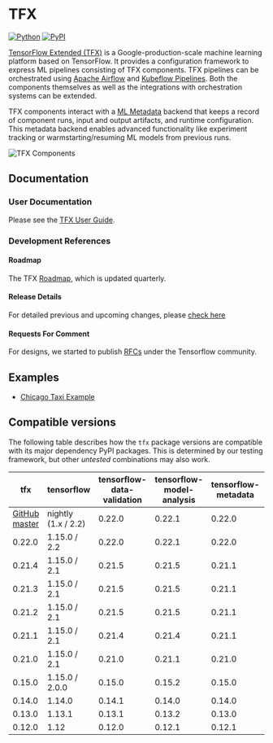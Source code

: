 <!-- See: www.tensorflow.org/tfx/ -->

# TFX

[![Python](https://img.shields.io/pypi/pyversions/tfx.svg?style=plastic)](https://github.com/tensorflow/tfx)
[![PyPI](https://badge.fury.io/py/tfx.svg)](https://badge.fury.io/py/tfx)

[TensorFlow Extended (TFX)](https://tensorflow.org/tfx) is a
Google-production-scale machine learning platform based on TensorFlow. It
provides a configuration framework to express ML pipelines consisting of TFX
components. TFX pipelines can be orchestrated using
[Apache Airflow](https://airflow.apache.org/) and
[Kubeflow Pipelines](https://www.kubeflow.org/). Both the components themselves
as well as the integrations with orchestration systems can be extended.

TFX components interact with a
[ML Metadata](https://github.com/google/ml-metadata) backend that keeps a record
of component runs, input and output artifacts, and runtime configuration. This
metadata backend enables advanced functionality like experiment tracking or
warmstarting/resuming ML models from previous runs.

![TFX Components](https://raw.github.com/tensorflow/tfx/master/docs/guide/images/diag_all.png)

## Documentation

### User Documentation

Please see the
[TFX User Guide](https://github.com/tensorflow/tfx/blob/master/docs/guide/index.md).

### Development References

#### Roadmap

The TFX [Roadmap](https://github.com/tensorflow/tfx/blob/master/ROADMAP.md),
which is updated quarterly.

#### Release Details

For detailed previous and upcoming changes, please
[check here](https://github.com/tensorflow/tfx/blob/master/RELEASE.md)

#### Requests For Comment

For designs, we started to publish
[RFCs](https://github.com/tensorflow/community/tree/master/rfcs) under the
Tensorflow community.

## Examples

*   [Chicago Taxi Example](https://github.com/tensorflow/tfx/tree/master/tfx/examples/chicago_taxi_pipeline)

## Compatible versions

The following table describes how the `tfx` package versions are compatible with
its major dependency PyPI packages. This is determined by our testing framework,
but other *untested* combinations may also work.

tfx                                                                                 | tensorflow          | tensorflow-data-validation | tensorflow-model-analysis | tensorflow-metadata | tensorflow-transform | ml-metadata | apache-beam[gcp] | pyarrow | tfx-bsl |
----------------------------------------------------------------------------------- | ------------------- | -------------------------- | ------------------------- | ------------------- | -------------------- | ----------- | -----------------| ------- | ------- |
[GitHub master](https://github.com/tensorflow/tfx/blob/master/RELEASE.md)           | nightly (1.x / 2.2) | 0.22.0                     | 0.22.1                    | 0.22.0              | 0.22.0               | 0.22.0      | 2.20.0           | 0.16.0  | 0.22.0  |
0.22.0                                                                              | 1.15.0 / 2.2        | 0.22.0                     | 0.22.1                    | 0.22.0              | 0.22.0               | 0.22.0      | 2.20.0           | 0.16.0  | 0.22.0  |
0.21.4                                                                              | 1.15.0 / 2.1        | 0.21.5                     | 0.21.5                    | 0.21.1              | 0.21.2               | 0.21.2      | 2.17.0           | 0.15.0  | 0.21.4  |
0.21.3                                                                              | 1.15.0 / 2.1        | 0.21.5                     | 0.21.5                    | 0.21.1              | 0.21.2               | 0.21.2      | 2.17.0           | 0.15.0  | 0.21.4  |
0.21.2                                                                              | 1.15.0 / 2.1        | 0.21.5                     | 0.21.5                    | 0.21.1              | 0.21.2               | 0.21.2      | 2.17.0           | 0.15.0  | 0.21.4  |
0.21.1                                                                              | 1.15.0 / 2.1        | 0.21.4                     | 0.21.4                    | 0.21.1              | 0.21.2               | 0.21.2      | 2.17.0           | 0.15.0  | 0.21.3  |
0.21.0                                                                              | 1.15.0 / 2.1        | 0.21.0                     | 0.21.1                    | 0.21.0              | 0.21.0               | 0.21.0      | 2.17.0           | 0.15.0  | 0.21.0  |
0.15.0                                                                              | 1.15.0 / 2.0.0      | 0.15.0                     | 0.15.2                    | 0.15.0              | 0.15.0               | 0.15.0      | 2.16.0           | 0.14.0  | 0.15.1  |
0.14.0                                                                              | 1.14.0              | 0.14.1                     | 0.14.0                    | 0.14.0              | 0.14.0               | 0.14.0      | 2.14.0           | 0.14.0  | n/a     |
0.13.0                                                                              | 1.13.1              | 0.13.1                     | 0.13.2                    | 0.13.0              | 0.13.0               | 0.13.2      | 2.12.0           | n/a     | n/a     |
0.12.0                                                                              | 1.12                | 0.12.0                     | 0.12.1                    | 0.12.1              | 0.12.0               | 0.13.2      | 2.10.0           | n/a     | n/a     |
